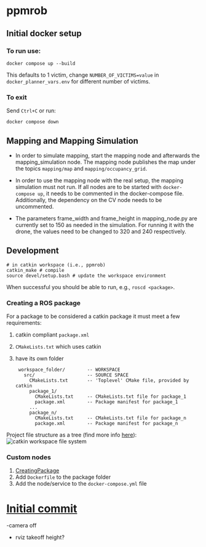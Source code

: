 # ppmrob
## Initial docker setup
### To run use:
``
docker compose up --build
``

This defaults to 1 victim, change `NUMBER_OF_VICTIMS=value` in `docker_planner_vars.env` for different number of victims.

### To exit
Send `Ctrl+C` or run:

``
docker compose down
``

## Mapping and Mapping Simulation

- In order to simulate mapping, start the mapping node and afterwards the mapping_simulation node.
The mapping node publishes the map under the topics `mapping/map` and `mapping/occupancy_grid`.

- In order to use the mapping node with the real setup, the mapping simulation must not run. If all nodes are to be started with `docker-compose up`, it needs to be commented in the docker-compose file. Additionally, the dependency on the CV node needs to be uncommented.
- The parameters frame_width and frame_height in mapping_node.py are currently set to 150 as needed in the simulation. For running it with the drone, the values need to be changed to 320 and 240 respectively.


## Development

    # in catkin workspace (i.e., ppmrob)
    catkin_make # compile
    source devel/setup.bash # update the workspace environment


When successful you should be able to run, e.g., `roscd <package>`.

### Creating a ROS package
For a package to be considered a catkin package it must meet a few requirements:
1.  catkin compliant `package.xml`
1. `CMakeLists.txt` which uses catkin
1. have its own folder

        workspace_folder/        -- WORKSPACE
          src/                   -- SOURCE SPACE
            CMakeLists.txt       -- 'Toplevel' CMake file, provided by catkin
            package_1/
              CMakeLists.txt     -- CMakeLists.txt file for package_1
              package.xml        -- Package manifest for package_1
            ...
            package_n/
              CMakeLists.txt     -- CMakeLists.txt file for package_n
              package.xml        -- Package manifest for package_n

Project file structure as a tree (find more info [here](https://www.yahboom.net/public/upload/upload-html/1640334504/7.2%20Introduction%20of%20project%20files.html)):  
![catkin workspace file system](https://github.com/srothh/ppmrob/assets/128387629/88483141-cafa-4f00-95af-474e443ee353)

### Custom nodes
1. [CreatingPackage](http://wiki.ros.org/ROS/Tutorials/catkin/CreatingPackage)
2. Add `Dockerfile` to the package folder
3. Add the node/service to the `docker-compose.yml` file

# [Initial commit](https://github.com/srothh/ppmrob/commit/a84e313148c968950890c279be86650bc3b27f8c)

-camera off 
- rviz
takeoff height?
